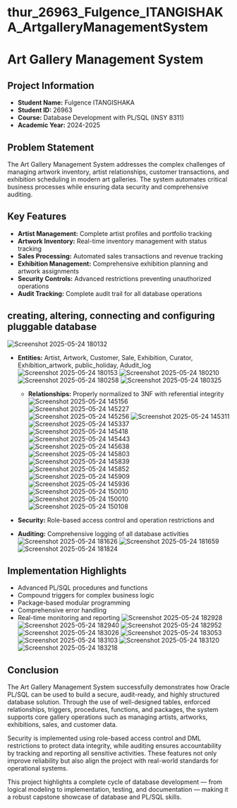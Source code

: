 # thur_26963_Fulgence_ITANGISHAKA_ArtgalleryManagementSystem
# Art Gallery Management System

## Project Information
- **Student Name:** Fulgence ITANGISHAKA
- **Student ID:** 26963
- **Course:** Database Development with PL/SQL (INSY 8311)
- **Academic Year:** 2024-2025
## Problem Statement
The Art Gallery Management System addresses the complex challenges of managing artwork inventory, artist relationships, customer transactions, and exhibition scheduling in modern art galleries. The system automates critical business processes while ensuring data security and comprehensive auditing.

## Key Features
- **Artist Management:** Complete artist profiles and portfolio tracking
- **Artwork Inventory:** Real-time inventory management with status tracking
- **Sales Processing:** Automated sales transactions and revenue tracking
- **Exhibition Management:** Comprehensive exhibition planning and artwork assignments
- **Security Controls:** Advanced restrictions preventing unauthorized operations
- **Audit Tracking:** Complete audit trail for all database operations
## creating, altering, connecting and configuring pluggable database
![Screenshot 2025-05-24 180132](https://github.com/user-attachments/assets/affa1d06-67c9-44b4-b540-83e4e8d8176b)
- **Entities:** Artist, Artwork, Customer, Sale, Exhibition, Curator, Exhibition_artwork, public_holiday, Adudit_log
  ![Screenshot 2025-05-24 180153](https://github.com/user-attachments/assets/18c56e24-d20f-46fe-9b4a-a1f3c8f263d6)
 ![Screenshot 2025-05-24 180210](https://github.com/user-attachments/assets/dd5686b5-6ab3-438b-b694-6450b794097e)
 ![Screenshot 2025-05-24 180258](https://github.com/user-attachments/assets/559ff752-f910-4f41-9a78-569205203aa3)
![Screenshot 2025-05-24 180325](https://github.com/user-attachments/assets/24f71de2-0494-4807-8cbc-8e98a1696231)


  - **Relationships:** Properly normalized to 3NF with referential integrity
![Screenshot 2025-05-24 145156](https://github.com/user-attachments/assets/179557ab-b3ca-4a5c-97ed-df865e084f80)
![Screenshot 2025-05-24 145227](https://github.com/user-attachments/assets/53d5286e-8c64-46c9-bf3b-11a9c383182e)
![Screenshot 2025-05-24 145256](https://github.com/user-attachments/assets/f4a53be6-b738-4646-afe7-6c7a671d3543)
![Screenshot 2025-05-24 145311](https://github.com/user-attachments/assets/6ca48c65-29ee-4fdf-a9dc-624179f314b9)
![Screenshot 2025-05-24 145337](https://github.com/user-attachments/assets/ede1f429-7271-4346-9757-145906e99798)
![Screenshot 2025-05-24 145418](https://github.com/user-attachments/assets/bd743fe6-f769-4040-9993-e3b7f8239b83)
![Screenshot 2025-05-24 145443](https://github.com/user-attachments/assets/cad13ddb-9023-436b-a67c-38be7c0c65a2)
![Screenshot 2025-05-24 145638](https://github.com/user-attachments/assets/e3256634-02f7-4445-9357-032869f26c55)
![Screenshot 2025-05-24 145803](https://github.com/user-attachments/assets/b2661524-7c37-4c67-b034-b56a26910e15)
![Screenshot 2025-05-24 145839](https://github.com/user-attachments/assets/756df0ed-6171-45a1-bac6-1f4b8996d3a9)
![Screenshot 2025-05-24 145852](https://github.com/user-attachments/assets/dbfe5564-4157-42f7-b9d2-650040a348dd)
![Screenshot 2025-05-24 145909](https://github.com/user-attachments/assets/50deb52f-5bcd-48a6-ba13-9eb58a5a0780)
![Screenshot 2025-05-24 145936](https://github.com/user-attachments/assets/6688f732-1efb-404c-9afd-4406602e2623)
![Screenshot 2025-05-24 150010](https://github.com/user-attachments/assets/f494f617-4aa9-4991-b666-4e52572df296)
![Screenshot 2025-05-24 150010](https://github.com/user-attachments/assets/f55dc9b9-2de8-4c59-8a7c-064a55b66ebe)
![Screenshot 2025-05-24 150108](https://github.com/user-attachments/assets/03e9b9db-99c2-40ee-965e-d99c76c03d1a)

 - **Security:** Role-based access control and operation restrictions and
 - **Auditing:** Comprehensive logging of all database activities
![Screenshot 2025-05-24 181626](https://github.com/user-attachments/assets/1ef6f5ee-1044-4cf4-b2ad-0a3ca8d9f147)
![Screenshot 2025-05-24 181659](https://github.com/user-attachments/assets/c4df4638-e79f-46fe-ab35-86b47aa56850)
![Screenshot 2025-05-24 181824](https://github.com/user-attachments/assets/96df4705-a67e-44ab-9a4e-09932d1796d2)
## Implementation Highlights
- Advanced PL/SQL procedures and functions
- Compound triggers for complex business logic
- Package-based modular programming
- Comprehensive error handling
- Real-time monitoring and reporting
![Screenshot 2025-05-24 182928](https://github.com/user-attachments/assets/d043aef3-e4dc-436f-b04a-aa90a7e80f36)
![Screenshot 2025-05-24 182940](https://github.com/user-attachments/assets/08fcaa81-6556-4cdd-a581-ae14d1c886d6)
![Screenshot 2025-05-24 182952](https://github.com/user-attachments/assets/585652b4-d206-4ee9-98f2-829d4cd0a926)
  ![Screenshot 2025-05-24 183026](https://github.com/user-attachments/assets/31583eca-9a33-4bfd-97ba-deeace9d25d2)
![Screenshot 2025-05-24 183053](https://github.com/user-attachments/assets/6fec7c07-ecf8-4733-8804-e34cf132d20a)
![Screenshot 2025-05-24 183103](https://github.com/user-attachments/assets/cf097d69-a17e-4811-b074-389ef57f5823)
![Screenshot 2025-05-24 183120](https://github.com/user-attachments/assets/4cdef2d2-d314-42a0-a143-66be55fb5d5f)
![Screenshot 2025-05-24 183218](https://github.com/user-attachments/assets/8fb32715-a064-49e0-8088-283cb050ffd2)

## Conclusion
The Art Gallery Management System successfully demonstrates how Oracle PL/SQL can be used to build a secure, audit-ready, and highly structured database solution. Through the use of well-designed tables, enforced relationships, triggers, procedures, functions, and packages, the system supports core gallery operations such as managing artists, artworks, exhibitions, sales, and customer data.

Security is implemented using role-based access control and DML restrictions to protect data integrity, while auditing ensures accountability by tracking and reporting all sensitive activities. These features not only improve reliability but also align the project with real-world standards for operational systems.

This project highlights a complete cycle of database development — from logical modeling to implementation, testing, and documentation — making it a robust capstone showcase of database and PL/SQL skills.





